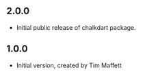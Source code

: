## 2.0.0
- Initial public release of chalkdart package.
## 1.0.0

- Initial version, created by Tim Maffett
